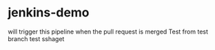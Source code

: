 # jenkins-demo
will trigger this pipeline when the pull request is merged
Test from test branch
test sshaget
